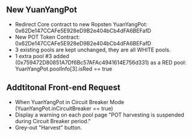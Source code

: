 ## New YuanYangPot
* Redirect Core contract to new Ropsten YuanYangPot: 0x62De147CCAFe5E928eD9B2e404bCb4dFA6BEFafD
* New POT Token Contract: 0x62De147CCAFe5E928eD9B2e404bCb4dFA6BEFafD
* 3 existing pools are kept unchanged, they are all WHITE pools. 
* 1 extra pool #3 added (0x759472D80851A7Df6Bc57AFAc4941614E756d331) as a RED pool:
YuanYangPot.poolInfo[3].isRed == true

## Addtitonal Front-end Request
* When YuanYangPot in Circuit Breaker Mode (YuanYangPot.inCircuitBreaker == true)
* Display a warning on each pool page "POT harvesting is suspended during Circuit Breaker period."
* Grey-out "Harvest" button.